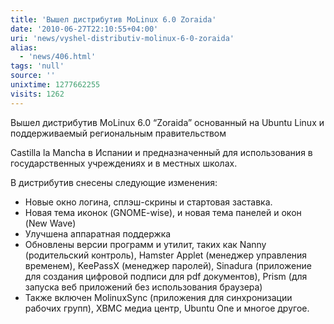 ```yaml
---
title: 'Вышел дистрибутив MoLinux 6.0 Zoraida'
date: '2010-06-27T22:10:55+04:00'
uri: 'news/vyshel-distributiv-molinux-6-0-zoraida'
alias: 
  - 'news/406.html'
tags: 'null'
source: ''
unixtime: 1277662255
visits: 1262
---
```

Вышел дистрибутив MoLinux 6.0 “Zoraida” основанный на Ubuntu Linux и поддерживаемый региональным правительством

Castilla la Mancha в Испании и предназначенный для использования в государственных учреждениях и в местных школах.

В дистрибутив снесены следующие изменения:

*   Новые окно логина, сплэш-скрины и стартовая заставка.
*   Новая тема иконок (GNOME-wise), и новая тема панелей и окон (New Wave)
*   Улучшена аппаратная поддержка
*   Обновлены версии программ и утилит, таких как Nanny (родительский контроль), Hamster Applet (менеджер управления временем), KeePassX (менеджер паролей), Sinadura (приложение для создания цифровой подписи для pdf документов), Prism (для запуска веб приложений без использования браузера)
*   Также включен MolinuxSync (приложения для синхронизации рабочих групп), XBMC медиа центр, Ubuntu One и многое другое.

